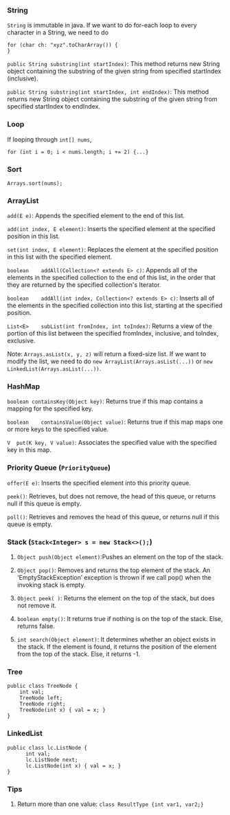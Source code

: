 ### String
`String` is immutable in java. If we want to do for-each loop to every character in a String, we need to do
```
for (char ch: "xyz".toCharArray()) {
}
```
`public String substring(int startIndex)`: This method returns new String object containing the substring of the given string from specified startIndex (inclusive).

`public String substring(int startIndex, int endIndex)`: This method returns new String object containing the substring of the given string from specified startIndex to endIndex.


### Loop
If looping through `int[] nums`,

  `for (int i = 0; i < nums.length; i += 2) {...}`

### Sort
`Arrays.sort(nums);`

### ArrayList
`add(E e)`: Appends the specified element to the end of this list.

`add(int index, E element)`: Inserts the specified element at the specified position in this list.

`set(int index, E element)`:
Replaces the element at the specified position in this list with the specified element.

`boolean	addAll(Collection<? extends E> c)`:
Appends all of the elements in the specified collection to the end of this list, in the order that they are returned by the specified collection's Iterator.

`boolean	addAll(int index, Collection<? extends E> c)`:
Inserts all of the elements in the specified collection into this list, starting at the specified position.

`List<E>	subList(int fromIndex, int toIndex)`:
Returns a view of the portion of this list between the specified fromIndex, inclusive, and toIndex, exclusive.

Note: `Arrays.asList(x, y, z)` will return a fixed-size list. If we want to modify the list, we need to do `new ArrayList(Arrays.asList(...))` or `new LinkedList(Arrays.asList(...))`.

### HashMap
`boolean containsKey(Object key)`:
Returns true if this map contains a mapping for the specified key.

`boolean	containsValue(Object value)`:
Returns true if this map maps one or more keys to the specified value.

`V	put(K key, V value)`:
Associates the specified value with the specified key in this map.

### Priority Queue (`PriorityQueue`)
`offer(E e)`: Inserts the specified element into this priority queue.

`peek()`:
Retrieves, but does not remove, the head of this queue, or returns null if this queue is empty.

`poll()`:
Retrieves and removes the head of this queue, or returns null if this queue is empty.


### Stack (`Stack<Integer> s = new Stack<>();`)
1. `Object push(Object element)`:Pushes an element on the top of the stack.

2. `Object pop()`: Removes and returns the top element of the stack. An ‘EmptyStackException’ exception is thrown if we call pop() when the invoking stack is empty.

3. `Object peek( )`: Returns the element on the top of the stack, but does not remove it.

4. `boolean empty()`: It returns true if nothing is on the top of the stack. Else, returns false.

5. `int search(Object element)`: It determines whether an object exists in the stack. If the element is found, it returns the position of the element from the top of the stack. Else, it returns -1.


### Tree
```
public class TreeNode {
    int val;
    TreeNode left;
    TreeNode right;
    TreeNode(int x) { val = x; }
}
```

### LinkedList
```
public class lc.ListNode {
      int val;
      lc.ListNode next;
      lc.ListNode(int x) { val = x; }
}
```

### Tips
1. Return more than one value: `class ResultType {int var1, var2;}`
